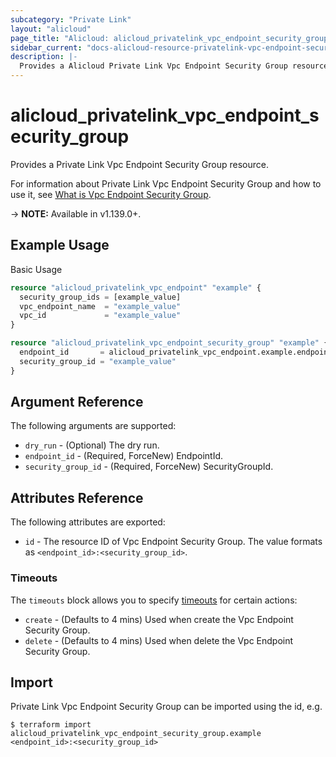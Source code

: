 ```yaml
---
subcategory: "Private Link"
layout: "alicloud"
page_title: "Alicloud: alicloud_privatelink_vpc_endpoint_security_group"
sidebar_current: "docs-alicloud-resource-privatelink-vpc-endpoint-security-group"
description: |-
  Provides a Alicloud Private Link Vpc Endpoint Security Group resource.
---
```


# alicloud\_privatelink\_vpc\_endpoint\_security\_group

Provides a Private Link Vpc Endpoint Security Group resource.

For information about Private Link Vpc Endpoint Security Group and how to use it, see [What is Vpc Endpoint Security Group](https://help.aliyun.com/).

-> **NOTE:** Available in v1.139.0+.

## Example Usage

Basic Usage

```terraform
resource "alicloud_privatelink_vpc_endpoint" "example" {
  security_group_ids = [example_value]
  vpc_endpoint_name  = "example_value"
  vpc_id             = "example_value"
}

resource "alicloud_privatelink_vpc_endpoint_security_group" "example" {
  endpoint_id       = alicloud_privatelink_vpc_endpoint.example.endpoint_id
  security_group_id = "example_value"
}

```

## Argument Reference

The following arguments are supported:

* `dry_run` - (Optional) The dry run.
* `endpoint_id` - (Required, ForceNew) EndpointId.
* `security_group_id` - (Required, ForceNew) SecurityGroupId.

## Attributes Reference

The following attributes are exported:

* `id` - The resource ID of Vpc Endpoint Security Group. The value formats as `<endpoint_id>:<security_group_id>`.

### Timeouts

The `timeouts` block allows you to specify [timeouts](https://www.terraform.io/docs/configuration-0-11/resources.html#timeouts) for certain actions:

* `create` - (Defaults to 4 mins) Used when create the Vpc Endpoint Security Group.
* `delete` - (Defaults to 4 mins) Used when delete the Vpc Endpoint Security Group.

## Import

Private Link Vpc Endpoint Security Group can be imported using the id, e.g.

```
$ terraform import alicloud_privatelink_vpc_endpoint_security_group.example <endpoint_id>:<security_group_id>
```